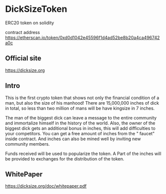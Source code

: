 # DickSizeToken
ERC20 token on solidity

contract address
https://etherscan.io/token/0xd0d1042e45596f1d4ad52be8b20a4ca496742a0c

## Official site 
https://dicksize.org

## Intro
This is the first crypto token that shows not only the financial condition of a man, but also the size of his manhood! There are 15,000,000 inches of dick in total, so less than two million of mans will be have kingsize in 7 inches.

The man of the biggest dick can leave a message to the entire community and immortalize himself in the history of the world. Also, the owner of the biggest dick gets an additional bonus in inches, this will add difficulties to your competitors. You can get a free amount of inches from the " faucet" inside contract. And inches can also be mined well by inviting new community members. 

Funds received will be used to popularize the token. A Part of the inches will be provided to exchanges for the distribution of the token.

## WhitePaper
https://dicksize.org/doc/whitepaper.pdf
